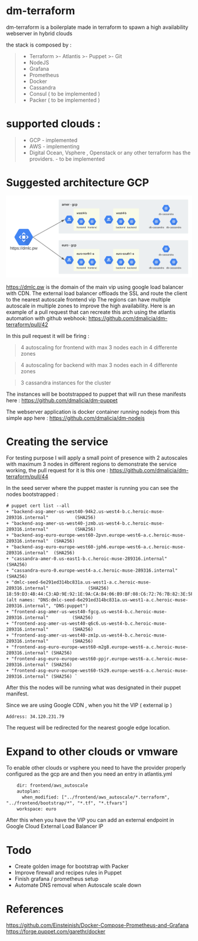 # dm-terraform

dm-terraform is a boilerplate made in terraform to spawn a high availability webserver in hybrid clouds
 
the stack is composed by :
>- Terraform >- Atlantis >- Puppet >- Git
>- NodeJS
>- Grafana
>- Prometheus
>- Docker
>- Cassandra
>- Consul ( to be implemented )
>- Packer ( to be implemented )

# supported clouds :
  >- GCP - implemented
  >- AWS - implementing
  >- Digital Ocean, Vsphere , Openstack or any other terraform has the providers.  - to be implemented
  

# Suggested architecture GCP
![Image of GCP](https://github.com/dmalicia/dm-terraform/blob/master/docs/dmlc.svg)

https://dmlc.pw is the domain of the main vip using google load balancer with CDN.
The external load balancer offloads the SSL and route the client to the nearest autoscale frontend vip
The regions can have multiple autoscale in multiple zones to improve the high availability.
Here is an example of a pull request that can recreate this arch using the atlantis automation with github webhook:
https://github.com/dmalicia/dm-terraform/pull/42

In this pull request it will be firing :

 > 4 autoscaling for frontend with max 3 nodes each in 4 differente zones
 
 > 4 autoscaling for backend with max 3 nodes each in 4 differente zones
 
 > 3 cassandra instances for the cluster

The instances will be bootstrapped to puppet that will run these manifests here :
https://github.com/dmalicia/dm-puppet

The webserver application is docker container running nodejs from this simple app here :
https://github.com/dmalicia/dm-nodejs

# Creating the service 
For testing purpose I will apply a small point of presence with 2 autoscales with maximum 3 nodes in different regions to demonstrate the service working,
the pull request for it is this one :
https://github.com/dmalicia/dm-terraform/pull/44

In the seed server where the puppet master is running you can see the nodes bootstrapped :
```
# puppet cert list --all
+ "backend-asg-amer-us-west40-94k2.us-west4-b.c.heroic-muse-289316.internal"          (SHA256) 
+ "backend-asg-amer-us-west40-jzmb.us-west4-b.c.heroic-muse-289316.internal"          (SHA256) 
+ "backend-asg-euro-europe-west60-2pvn.europe-west6-a.c.heroic-muse-289316.internal"  (SHA256) 
+ "backend-asg-euro-europe-west60-jph6.europe-west6-a.c.heroic-muse-289316.internal"  (SHA256) 
+ "cassandra-amer-0.us-east1-b.c.heroic-muse-289316.internal"                         (SHA256) 
+ "cassandra-euro-0.europe-west4-a.c.heroic-muse-289316.internal"                     (SHA256) 
+ "dmlc-seed-6e291ed314bc831a.us-west1-a.c.heroic-muse-289316.internal"               (SHA256) 18:59:D3:4B:44:C3:AD:9E:92:1E:9A:CA:B4:06:B9:BF:08:C6:72:76:7B:82:3E:5F:F8:1A:AE:63:2C:BC:48:8A (alt names: "DNS:dmlc-seed-6e291ed314bc831a.us-west1-a.c.heroic-muse-289316.internal", "DNS:puppet")
+ "frontend-asg-amer-us-west40-fgcg.us-west4-b.c.heroic-muse-289316.internal"         (SHA256) 
+ "frontend-asg-amer-us-west40-q6c6.us-west4-b.c.heroic-muse-289316.internal"         (SHA256) 
+ "frontend-asg-amer-us-west40-zm1p.us-west4-b.c.heroic-muse-289316.internal"         (SHA256) 
+ "frontend-asg-euro-europe-west60-m2g8.europe-west6-a.c.heroic-muse-289316.internal" (SHA256) 
+ "frontend-asg-euro-europe-west60-ppjr.europe-west6-a.c.heroic-muse-289316.internal" (SHA256) 
+ "frontend-asg-euro-europe-west60-tk29.europe-west6-a.c.heroic-muse-289316.internal" (SHA256) `
```
After this the nodes will be running what was designated in their puppet manifest.

Since we are using Google CDN , when you hit the VIP ( external ip ) 
```Name:	dmlc.pw
Address: 34.120.231.79
``` 
The request will be redirected for the nearest google edge location.


# Expand to other clouds or vmware
To enable other clouds or vsphere you need to have the provider properly configured as the gcp are and then you need an entry in atlantis.yml

```  - name: frontend_euro_aws_autoscale
    dir: frontend/aws_autoscale
    autoplan:
      when_modified: ["../frontend/aws_autoscale/*.terraform", "../frontend/bootstrap/*", "*.tf", "*.tfvars"]
    workspace: euro
``` 
After this when you have the VIP you can add an external endpoint in Google Cloud External Load Balancer IP


# Todo
- Create golden image for bootstrap with Packer
- Improve firewall and recipes rules in Puppet
- Finish grafana / prometheus setup
- Automate DNS removal when Autoscale scale down


# References
https://github.com/Einsteinish/Docker-Compose-Prometheus-and-Grafana
https://forge.puppet.com/garethr/docker







